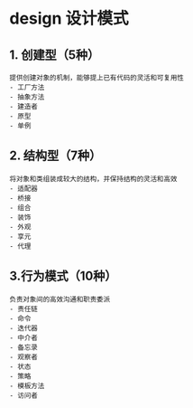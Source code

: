 # design 设计模式

## 1. 创建型（5种）
    提供创建对象的机制，能够提上已有代码的灵活和可复用性
    - 工厂方法
    - 抽象方法
    - 建造者
    - 原型
    - 单例
 ## 2. 结构型（7种）
    将对象和类组装成较大的结构，并保持结构的灵活和高效
    - 适配器
    - 桥接
    - 组合
    - 装饰
    - 外观
    - 享元
    - 代理
 ## 3.行为模式（10种）
    负责对象间的高效沟通和职责委派
    - 责任链
    - 命令
    - 迭代器
    - 中介者
    - 备忘录
    - 观察者
    - 状态
    - 策略
    - 模板方法
    - 访问者